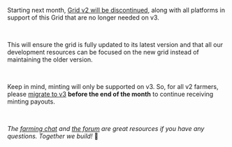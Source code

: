 Starting next month, [Grid v2 will be discontinued](https://forum.threefold.io/t/discontinuation-grid-v2/3385), along with all platforms in support of this Grid that are no longer needed on v3.

<br/>

This will ensure the grid is fully updated to its latest version and that all our development resources can be focused on the new grid instead of maintaining the older version.

<br/>

Keep in mind, minting will only be supported on v3. So, for all v2 farmers, please [migrate to v3](https://forum.threefold.io/t/farming-migration-grid-v2-v3/2143) **before the end of the month** to continue receiving minting payouts.

<br/>

_The [farming chat](https://t.me/threefoldfarmers) and [the forum](https://forum.threefold.io/) are great resources if you have any questions. _*_Together_*_ we build!_ 💪